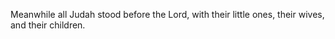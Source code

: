 Meanwhile all Judah stood before the Lord, with their little ones, their wives, and their children.
